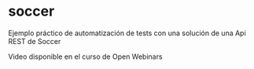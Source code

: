 # soccer

Ejemplo práctico de automatización de tests con una solución de una Api REST de Soccer

Video disponible en el curso de Open Webinars